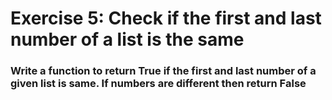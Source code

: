 # Exercise 5: Check if the first and last number of a list is the same #
### Write a function to return True if the first and last number of a given list is same. If numbers are different then return False ###